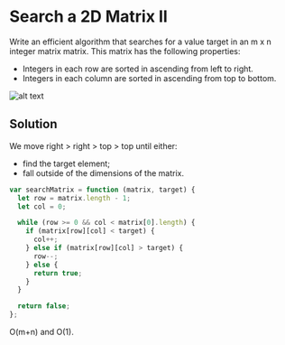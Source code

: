 # Search a 2D Matrix II

Write an efficient algorithm that searches for a value target in an m x n integer matrix matrix. This matrix has the following properties:

- Integers in each row are sorted in ascending from left to right.
- Integers in each column are sorted in ascending from top to bottom.

![alt text](https://assets.leetcode.com/uploads/2020/11/24/searchgrid2.jpg)

## Solution

We move right > right > top > top until either:

- find the target element;
- fall outside of the dimensions of the matrix.

```js
var searchMatrix = function (matrix, target) {
  let row = matrix.length - 1;
  let col = 0;

  while (row >= 0 && col < matrix[0].length) {
    if (matrix[row][col] < target) {
      col++;
    } else if (matrix[row][col] > target) {
      row--;
    } else {
      return true;
    }
  }

  return false;
};
```

O(m+n) and O(1).
